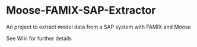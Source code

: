 # Moose-FAMIX-SAP-Extractor
An project to extract model data from a SAP system with FAMIX and Moose

See Wiki for further details
